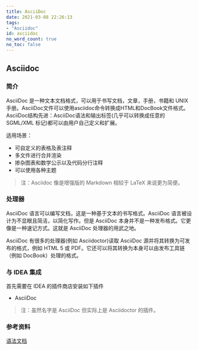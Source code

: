 ```yaml
---
title: AsciiDoc
date: 2021-03-08 22:26:13
tags:
- "Asciidoc"
id: asciidoc
no_word_count: true
no_toc: false
---
```


## Asciidoc

### 简介

AsciiDoc 是一种文本文档格式，可以用于书写文档，文章，手册，书籍和 UNIX 手册。AsciiDoc文件可以使用asciidoc命令转换成HTML和DocBook文件格式。AsciiDoc结构先进：AsciiDoc语法和输出标签(几乎可以转换成任意的 SGML/XML 标记)都可以由用户自己定义和扩展。

适用场景：

- 可自定义的表格及表注释
- 多文件进行合并渲染
- 掺杂图表和数学公示以及代码分行注释
- 可以使用各种主题

> 注：Asciidoc 像是增强版的 Markdown 相较于 LaTeX 来说更为简便。

### 处理器

AsciiDoc 语言可以编写文档，这是一种基于文本的书写格式。AsciiDoc 语言被设计为不显眼且简洁，以简化写作。但是 AsciiDoc 本身并不是一种发布格式。它更像是一种速记方式。这就是 AsciiDoc 处理器的用武之地。

AsciiDoc 有很多的处理器(例如 Asciidoctor)读取 AsciiDoc 源并将其转换为可发布的格式，例如 HTML 5 或 PDF。它还可以将其转换为本身可以由发布工具链（例如 DocBook）处理的格式。

### 与 IDEA 集成

首先需要在 IDEA 的插件商店安装如下插件

- AsciiDoc 

> 注：虽然名字是 AsciiDoc 但实际上是 Asciidoctor 的插件。

### 参考资料

[语法文档](https://docs.asciidoctor.org/asciidoc/latest/)
